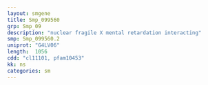 ```yaml
---
layout: smgene
title: Smp_099560
grp: Smp_09
description: "nuclear fragile X mental retardation interacting"
smp: Smp_099560.2
uniprot: "G4LV06"
length:  1056
cdd: "cl11101, pfam10453"
kk: ns
categories: sm
---
```

